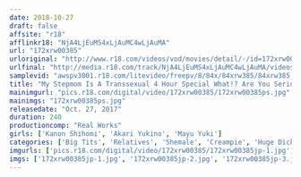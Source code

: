 ```yaml
---
date: 2018-10-27
draft: false
affsite: "r18"
afflinkr18: "NjA4LjEuMS4xLjAuMC4wLjAuMA"
url: "172xrw00385"
urloriginal: "http://www.r18.com/videos/vod/movies/detail/-/id=172xrw00385"
urlfinal: "http://media.r18.com/track/NjA4LjEuMS4xLjAuMC4wLjAuMA/videos/vod/movies/detail/-/id=172xrw00385"
samplevid: "awspv3001.r18.com/litevideo/freepv/8/84x/84xrw385/84xrw385_dmb_w.mp4"
title: "My Stepmom Is A Transsexual 4 Hour Special What!? Are You Serious!? His Father Got Remarried To A Transsexual, So What Will His Son Think When He Sees His New Mom's Big Dick? How Will His Daughter React?"
mainimgurl: "pics.r18.com/digital/video/172xrw00385/172xrw00385ps.jpg"
mainimgs: "172xrw00385ps.jpg"
releasedate: "Oct. 27, 2017"
duration: 240
productioncomp: "Real Works"
girls: ['Kanon Shihomi', 'Akari Yukino', 'Mayu Yuki']
categories: ['Big Tits', 'Relatives', 'Shemale', 'Creampie', 'Huge Dick - Large Dick', 'Anal Sex', 'Over 4 Hours', 'Hi-Def']
imgurls: ['pics.r18.com/digital/video/172xrw00385/172xrw00385jp-1.jpg', 'pics.r18.com/digital/video/172xrw00385/172xrw00385jp-2.jpg', 'pics.r18.com/digital/video/172xrw00385/172xrw00385jp-3.jpg', 'pics.r18.com/digital/video/172xrw00385/172xrw00385jp-4.jpg', 'pics.r18.com/digital/video/172xrw00385/172xrw00385jp-5.jpg', 'pics.r18.com/digital/video/172xrw00385/172xrw00385jp-6.jpg', 'pics.r18.com/digital/video/172xrw00385/172xrw00385jp-7.jpg', 'pics.r18.com/digital/video/172xrw00385/172xrw00385jp-8.jpg', 'pics.r18.com/digital/video/172xrw00385/172xrw00385jp-9.jpg', 'pics.r18.com/digital/video/172xrw00385/172xrw00385jp-10.jpg', 'pics.r18.com/digital/video/172xrw00385/172xrw00385jp-11.jpg', 'pics.r18.com/digital/video/172xrw00385/172xrw00385jp-12.jpg', 'pics.r18.com/digital/video/172xrw00385/172xrw00385jp-13.jpg', 'pics.r18.com/digital/video/172xrw00385/172xrw00385jp-14.jpg', 'pics.r18.com/digital/video/172xrw00385/172xrw00385jp-15.jpg', 'pics.r18.com/digital/video/172xrw00385/172xrw00385jp-16.jpg', 'pics.r18.com/digital/video/172xrw00385/172xrw00385jp-17.jpg', 'pics.r18.com/digital/video/172xrw00385/172xrw00385jp-18.jpg', 'pics.r18.com/digital/video/172xrw00385/172xrw00385jp-19.jpg', 'pics.r18.com/digital/video/172xrw00385/172xrw00385jp-20.jpg']
imgs: ['172xrw00385jp-1.jpg', '172xrw00385jp-2.jpg', '172xrw00385jp-3.jpg', '172xrw00385jp-4.jpg', '172xrw00385jp-5.jpg', '172xrw00385jp-6.jpg', '172xrw00385jp-7.jpg', '172xrw00385jp-8.jpg', '172xrw00385jp-9.jpg', '172xrw00385jp-10.jpg', '172xrw00385jp-11.jpg', '172xrw00385jp-12.jpg', '172xrw00385jp-13.jpg', '172xrw00385jp-14.jpg', '172xrw00385jp-15.jpg', '172xrw00385jp-16.jpg', '172xrw00385jp-17.jpg', '172xrw00385jp-18.jpg', '172xrw00385jp-19.jpg', '172xrw00385jp-20.jpg']
---
```

